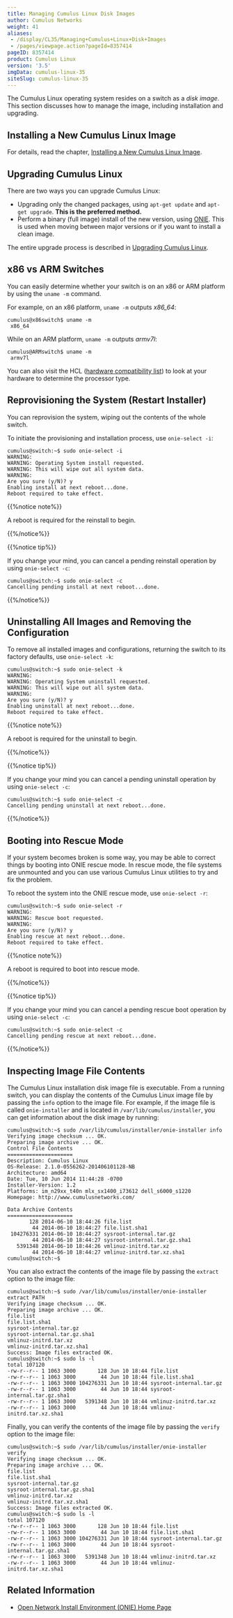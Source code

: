 ```yaml
---
title: Managing Cumulus Linux Disk Images
author: Cumulus Networks
weight: 41
aliases:
 - /display/CL35/Managing+Cumulus+Linux+Disk+Images
 - /pages/viewpage.action?pageId=8357414
pageID: 8357414
product: Cumulus Linux
version: '3.5'
imgData: cumulus-linux-35
siteSlug: cumulus-linux-35
---
```

The Cumulus Linux operating system resides on a switch as a *disk
image*. This section discusses how to manage the image, including
installation and upgrading.

## Installing a New Cumulus Linux Image

For details, read the chapter, 
[Installing a New Cumulus Linux Image](/version/cumulus-linux-35/Installation-Management/Installing-a-New-Cumulus-Linux-Image).

## Upgrading Cumulus Linux

There are two ways you can upgrade Cumulus Linux:

  - Upgrading only the changed packages, using `apt-get update` and
    `apt-get upgrade`. **This is the preferred method.**
  - Perform a binary (full image) install of the new version, using
    [ONIE](http://opencomputeproject.github.io/onie/). This is used when
    moving between major versions or if you want to install a clean
    image.

The entire upgrade process is described in 
[Upgrading Cumulus Linux](/version/cumulus-linux-35/Installation-Management/Upgrading-Cumulus-Linux).

## x86 vs ARM Switches

You can easily determine whether your switch is on an x86 or ARM
platform by using the `uname -m` command.

For example, on an x86 platform, `uname -m` outputs *x86\_64*:

    cumulus@x86switch$ uname -m
     x86_64

While on an ARM platform, `uname -m` outputs *armv7l*:

    cumulus@ARMswitch$ uname -m
     armv7l

You can also visit the HCL ([hardware compatibility list](https://cumulusnetworks.com/hcl))
to look at your hardware to determine the processor type.

## Reprovisioning the System (Restart Installer)

You can reprovision the system, wiping out the contents of the whole
switch.

To initiate the provisioning and installation process, use `onie-select
-i`:

    cumulus@switch:~$ sudo onie-select -i
    WARNING:
    WARNING: Operating System install requested.
    WARNING: This will wipe out all system data.
    WARNING:
    Are you sure (y/N)? y
    Enabling install at next reboot...done.
    Reboot required to take effect.

{{%notice note%}}

A reboot is required for the reinstall to begin.

{{%/notice%}}

{{%notice tip%}}

If you change your mind, you can cancel a pending reinstall operation by
using `onie-select -c`:

    cumulus@switch:~$ sudo onie-select -c
    Cancelling pending install at next reboot...done.

{{%/notice%}}

## Uninstalling All Images and Removing the Configuration

To remove all installed images and configurations, returning the switch
to its factory defaults, use `onie-select -k`:

    cumulus@switch:~$ sudo onie-select -k
    WARNING:
    WARNING: Operating System uninstall requested.
    WARNING: This will wipe out all system data.
    WARNING:
    Are you sure (y/N)? y
    Enabling uninstall at next reboot...done.
    Reboot required to take effect.

{{%notice note%}}

A reboot is required for the uninstall to begin.

{{%/notice%}}

{{%notice tip%}}

If you change your mind you can cancel a pending uninstall operation by
using `onie-select -c`:

    cumulus@switch:~$ sudo onie-select -c
    Cancelling pending uninstall at next reboot...done.

{{%/notice%}}

## Booting into Rescue Mode

If your system becomes broken is some way, you may be able to correct
things by booting into ONIE rescue mode. In rescue mode, the file
systems are unmounted and you can use various Cumulus Linux utilities to
try and fix the problem.

To reboot the system into the ONIE rescue mode, use `onie-select -r`:

    cumulus@switch:~$ sudo onie-select -r
    WARNING:
    WARNING: Rescue boot requested.
    WARNING:
    Are you sure (y/N)? y
    Enabling rescue at next reboot...done.
    Reboot required to take effect.

{{%notice note%}}

A reboot is required to boot into rescue mode.

{{%/notice%}}

{{%notice tip%}}

If you change your mind you can cancel a pending rescue boot operation
by using `onie-select -c`:

    cumulus@switch:~$ sudo onie-select -c
    Cancelling pending rescue at next reboot...done.

{{%/notice%}}

## Inspecting Image File Contents

The Cumulus Linux installation disk image file is executable. From a
running switch, you can display the contents of the Cumulus Linux image
file by passing the `info` option to the image file. For example, if the
image file is called `onie-installer` and is located in
`/var/lib/cumulus/installer`, you can get information about the disk
image by running:

    cumulus@switch:~$ sudo /var/lib/cumulus/installer/onie-installer info
    Verifying image checksum ... OK.
    Preparing image archive ... OK.
    Control File Contents
    =====================
    Description: Cumulus Linux
    OS-Release: 2.1.0-0556262-201406101128-NB
    Architecture: amd64
    Date: Tue, 10 Jun 2014 11:44:28 -0700
    Installer-Version: 1.2
    Platforms: im_n29xx_t40n mlx_sx1400_i73612 dell_s6000_s1220
    Homepage: http://www.cumulusnetworks.com/
     
    Data Archive Contents
    =====================
           128 2014-06-10 18:44:26 file.list
            44 2014-06-10 18:44:27 file.list.sha1
     104276331 2014-06-10 18:44:27 sysroot-internal.tar.gz
            44 2014-06-10 18:44:27 sysroot-internal.tar.gz.sha1
       5391348 2014-06-10 18:44:26 vmlinuz-initrd.tar.xz
            44 2014-06-10 18:44:27 vmlinuz-initrd.tar.xz.sha1
    cumulus@switch:~$

You can also extract the contents of the image file by passing the
`extract` option to the image file:

    cumulus@switch:~$ sudo /var/lib/cumulus/installer/onie-installer extract PATH
    Verifying image checksum ... OK.
    Preparing image archive ... OK.
    file.list
    file.list.sha1
    sysroot-internal.tar.gz
    sysroot-internal.tar.gz.sha1
    vmlinuz-initrd.tar.xz
    vmlinuz-initrd.tar.xz.sha1
    Success: Image files extracted OK.
    cumulus@switch:~$ sudo ls -l
    total 107120
    -rw-r--r-- 1 1063 3000       128 Jun 10 18:44 file.list
    -rw-r--r-- 1 1063 3000        44 Jun 10 18:44 file.list.sha1
    -rw-r--r-- 1 1063 3000 104276331 Jun 10 18:44 sysroot-internal.tar.gz
    -rw-r--r-- 1 1063 3000        44 Jun 10 18:44 sysroot-internal.tar.gz.sha1
    -rw-r--r-- 1 1063 3000   5391348 Jun 10 18:44 vmlinuz-initrd.tar.xz
    -rw-r--r-- 1 1063 3000        44 Jun 10 18:44 vmlinuz-initrd.tar.xz.sha1 

Finally, you can verify the contents of the image file by passing the
`verify` option to the image file:

    cumulus@switch:~$ sudo /var/lib/cumulus/installer/onie-installer verify
    Verifying image checksum ... OK.
    Preparing image archive ... OK.
    file.list
    file.list.sha1
    sysroot-internal.tar.gz
    sysroot-internal.tar.gz.sha1
    vmlinuz-initrd.tar.xz
    vmlinuz-initrd.tar.xz.sha1
    Success: Image files extracted OK.
    cumulus@switch:~$ sudo ls -l
    total 107120
    -rw-r--r-- 1 1063 3000       128 Jun 10 18:44 file.list
    -rw-r--r-- 1 1063 3000        44 Jun 10 18:44 file.list.sha1
    -rw-r--r-- 1 1063 3000 104276331 Jun 10 18:44 sysroot-internal.tar.gz
    -rw-r--r-- 1 1063 3000        44 Jun 10 18:44 sysroot-internal.tar.gz.sha1
    -rw-r--r-- 1 1063 3000   5391348 Jun 10 18:44 vmlinuz-initrd.tar.xz
    -rw-r--r-- 1 1063 3000        44 Jun 10 18:44 vmlinuz-initrd.tar.xz.sha1 

## Related Information

  - [Open Network Install Environment (ONIE) Home Page](http://opencomputeproject.github.io/onie/)
